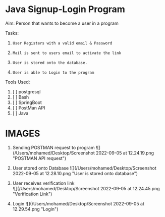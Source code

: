 # Java Signup-Login Program

Aim: Person that wants to become a user in a program 

Tasks:
1.     User Registers with a valid email & Password
2.     Mail is sent to users email to activate the link
3.     User is stored onto the database. 
4.     User is able to Login to the program 


Tools Used:
1. [ ]     postgresql
2. [ ]     Bash 
3. [ ]     SpringBoot  
4. [ ]     PostMan API  
5. [ ]     Java

# IMAGES 
1. Sending POSTMAN request to program
   ![](/Users/mohamed/Desktop/Screenshot 2022-09-05 at 12.24.19.png "POSTMAN API request")

2. User stored onto Database
   ![](/Users/mohamed/Desktop/Screenshot 2022-09-05 at 12.28.10.png "User is stored onto database")

3. User receives verification link  
    ![](/Users/mohamed/Desktop/Screenshot 2022-09-05 at 12.24.45.png "Verification Link")

4. Login 
    ![](/Users/mohamed/Desktop/Screenshot 2022-09-05 at 12.29.54.png "Login")